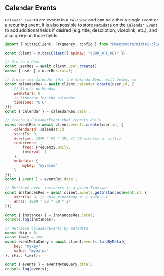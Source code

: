 ## Calendar Events

`Calendar Event`s are events in a `Calendar` and can be either a single event or a recurring event. It is also possible to store `Metadata` on the `Calendar Event` to add additional fields if desired (e.g. title, description, videolink, etc.), and also query on those fields.

```js
import { nitteiClient, Frequenzy, config } from "@meetsmore/mittei-client";

const client = nitteiClient({ apiKey: "YOUR_API_KEY" });

// Create a User
const userRes = await client.user.create();
const { user } = userRes.data!;

// Create the Calendar that the CalendarEvent will belong to
const calendarRes = await client.calendar.create(user.id, {
    // Starts on Monday
    weekStart: 0,
    // Timezone for the calendar
    timezone: "UTC"
});
const { calendar } = calendarRes.data!;

// Create a CalendarEvent that repeats daily
const eventRes = await client.events.create(user.id, {
    calendarId: calendar.id,
    startTs: 0,
    duration: 1000 * 60 * 30, // 30 minutes in millis
    recurrence: {
        freq: Frequenzy.Daily,
        interval: 1
    },
    metadata: {
        mykey: "myvalue"
    }
});
const { event } = eventRes.data!;

// Retrieve event instances in a given Timespan
const instancesRes = await client.events.getInstances(event.id, {
    startTs: 0, // unix timestamp 0 -> 1970.1.1
    endTs: 1000 * 60 * 60 * 24
});

const { instances } = instancesRes.data!;
console.log(instances);

// Retrieve CalendarEvents by metadata
const skip = 0;
const limit = 100;
const eventMetaQuery = await client.events.findByMeta({
    key: "mykey",
    value: "myvalue"
}, skip, limit);

const { events } = eventMetaQuery.data!;
console.log(events);

```
